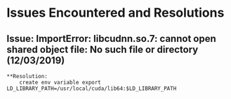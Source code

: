 # Issues Encountered and Resolutions

## Issue: ImportError: libcudnn.so.7: cannot open shared object file: No such file or directory (12/03/2019)
    **Resolution:
        create env variable export LD_LIBRARY_PATH=/usr/local/cuda/lib64:$LD_LIBRARY_PATH